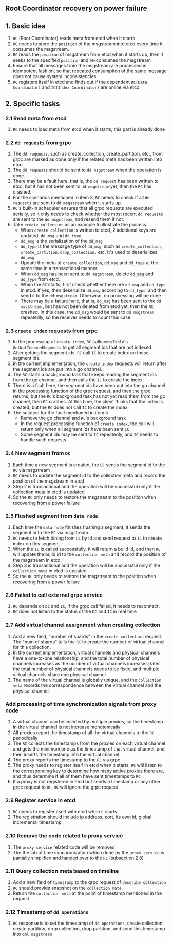 ## Root Coordinator recovery on power failure

## 1. Basic idea
1. `RC` (Root Coordinator) reads meta from etcd when it starts
2. `RC` needs to store the `position` of the msgstream into etcd every time it consumes the msgstream.
3. `RC` reads the `position` of msgstream from etcd when it starts up, then it seeks to the specified `position` and re-consumes the msgstream
4. Ensure that all messages from the msgstream are processed in idempotent fashion, so that repeated consumption of the same message does not cause system inconsistencies
5. `RC`  registers itself in etcd and finds out if the dependent `DC(Data Coordinator)` and `IC(Index Coordinator)` are online via etcd

## 2. Specific tasks

### 2.1 Read meta from etcd
1. `RC` needs to load meta from etcd when it starts, this part is already done

### 2.2 `dd requests` from grpc
1. The `dd requests`, such as create_collection, create_partition, etc., from grpc are marked as done only if the related meta has been written into etcd.
2. The `dd requests` should be sent to `dd msgstream` when the operation is done.
3. There may be a fault here, that is, the `dd request` has been written to etcd, but it has not been sent to `dd msgstream` yet, then the `RC` has crashed.
4. For the scenarios mentioned in item 3, `RC` needs to check if all `dd requests` are sent to `dd msgstream` when it starts up.
5. `RC`'s built-in scheduler ensures that all grpc requests are executed serially, so it only needs to check whether the most recent `dd requests` are sent to the `dd msgstream`, and resend them if not.
6. Take `create_collection` as an example to illustrate the process
    - When `create collection` is written to etcd, 2 additional keys are updated, `dd_msg` and `dd_type`
    - `dd_msg` is the serialization of the `dd_msg`
    - `dd_type` is the message type of `dd_msg`, such as `create_collection`, `create_partition`, `drop_collection,` etc. It's used to deserializes `dd_msg`.
    - Update the meta of `create_collection`, `dd_msg` and `dd_type` at the same time in a transactional manner.
    - When `dd_msg`  has been sent to `dd msgstream`, delete `dd_msg` and `dd_type` from etcd.
    - When the `RC` starts, first check whether there are `dd_msg` and `dd_type` in etcd. If yes, then deserialize `dd_msg` according to `dd_type`, and then send it to the `dd msgstream`. Otherwise, no processing will be done
    - There may be a failure here, that is, `dd_msg` has been sent to the `dd msgstream` , but has not been deleted from etcd yet, then the `RC` crashed. In this case, the `dd_msg`  would be sent to `dd msgstream` repeatedly, so the receiver needs to count this case.

### 2.3 `create index` requests from grpc
1. In the processing of `create index`, `RC` calls  `metaTable`'s `GetNotIndexedSegments` to get all segment ids that are not indexed
2. After getting the segment ids, `RC` call `IC` to create index on these segment ids.
3. In the current implementation, the `create index` requests will return after the segment ids are put into a go channel.
4. The `RC` starts a background task that keeps reading the segment ids from the go channel, and then calls the `IC` to create the index.
5. There is a fault here, the segment ids have been put into the go channel in the processing function of the grpc request, and then the grpc returns, but the `RC`'s background task has not yet read them from the go channel, then `RC` crashes. At this time, the client thinks that the index is created, but the `RC` does not call `IC` to create the index.
6. The solution for the fault mentioned in item 5
    - Remove the go channel and `RC`'s background task
    - In the request processing function of `create index`, the call will return only when all segment ids have been sent `IC`
    - Some segment ids may be sent to `IC` repeatedly, and `IC` needs to handle such requests  

### 2.4 New segment from `DC`
1. Each time a new segment is created, the `DC` sends the segment id to the `RC` via msgstream
2. `RC` needs to update the segment id to the collection meta and record the position of the msgstream in etcd
3. Step 2 is transactional and the operation will be successful only if the collection meta in etcd is updated
4. So the `RC` only needs to restore the msgstream to the position when recovering from a power failure

### 2.5 Flushed segment from `data node`
1. Each time the `data node` finishes flushing a segment, it sends the segment id to the `RC` via msgstream.
2. `RC` needs to fetch binlog from `DC` by id and send request to `IC` to create index on this segment
3. When the `IC` is called successfully, it will return a build id, and then `RC` will update the build id to the `collection meta` and record the position of the msgstream in etcd.
4. Step 3 is transactional and the operation will be successful only if the `collection meta` in etcd is updated
5. So the `RC` only needs to restore the msgstream to the position when recovering from a power failure

### 2.6 Failed to call external grpc service
1. `RC` depends on `DC` and `IC`, if the grpc call failed, it needs to reconnect.
2. `RC` does not listen to the status of the `DC` and `IC` in real time

### 2.7 Add virtual channel assignment when creating collection
1. Add a new field, "number of shards" in the `create collection` request. The "num of shards" tells the `RC` to create the number of virtual channel for this collection.
2. In the current implementation, virtual channels and physical channels have a one-to-one relationship, and the total number of physical channels increases as the number of virtual channels increases; later, the total number of physical channels needs to be fixed, and multiple virtual channels share one physical channel
3. The name of the virtual channel is globally unique, and the `collection meta` records the correspondence between the virtual channel and the physical channel


### Add processing of time synchronization signals from proxy node
1. A virtual channel can be inserted by multiple proxies, so the timestamp in the virtual channel is not increase monotonically
2. All proxies report the timestamp of all the virtual channels to the `RC` periodically
3. The `RC` collects the timestamps from the proxies on each virtual channel and gets the minimum one as the timestamp of that virtual channel, and then inserts the timestamp into the virtual channel  
4. The proxy reports the timestamp to the `RC` via grpc
5. The proxy needs to register itself in etcd when it starts, `RC` will listen to the corresponding key to determine how many active proxies there are, and thus determine if all of them have sent timestamps to `RC`
6. If a proxy is not registered in etcd but sends a timestamp or any other grpc request to `RC`, `RC` will ignore the grpc request

### 2.9 Register service in etcd
1. `RC` needs to register itself with etcd when it starts
2. The registration should include ip address, port, its own id, global incremental timestamp

### 2.10 Remove the code related to proxy service
1. The `proxy service` related code will be removed
2. The the job of time synchronization which done by the `proxy service` is partially simplified and handed over to the `RC` (subsection 2.8)

### 2.11 Query collection meta based on timeline
1. Add a new field of `timestamp` to the grpc request of `describe collection`
2. `RC` should provide snapshot on the `collection mate`
3. Return the `collection meta` at the point of timestamp mentioned in the request

### 2.12 Timestamp of `dd operations`
1. `RC` response is to set the timestamp of `dd operations`, create collection, create partition, drop collection, drop partition, and send this timestamp into `dml msgstream`
